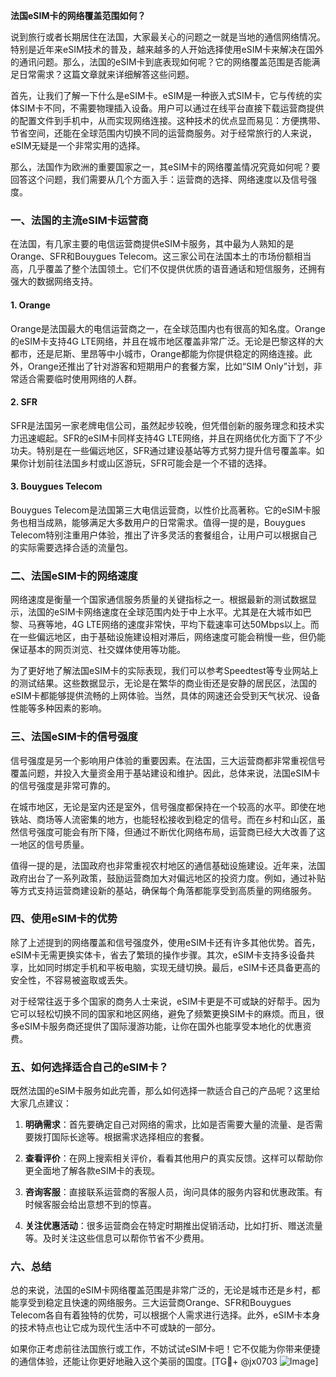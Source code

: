 **法国eSIM卡的网络覆盖范围如何？**

说到旅行或者长期居住在法国，大家最关心的问题之一就是当地的通信网络情况。特别是近年来eSIM技术的普及，越来越多的人开始选择使用eSIM卡来解决在国外的通讯问题。那么，法国的eSIM卡到底表现如何呢？它的网络覆盖范围是否能满足日常需求？这篇文章就来详细解答这些问题。

首先，让我们了解一下什么是eSIM卡。eSIM是一种嵌入式SIM卡，它与传统的实体SIM卡不同，不需要物理插入设备。用户可以通过在线平台直接下载运营商提供的配置文件到手机中，从而实现网络连接。这种技术的优点显而易见：方便携带、节省空间，还能在全球范围内切换不同的运营商服务。对于经常旅行的人来说，eSIM无疑是一个非常实用的选择。

那么，法国作为欧洲的重要国家之一，其eSIM卡的网络覆盖情况究竟如何呢？要回答这个问题，我们需要从几个方面入手：运营商的选择、网络速度以及信号强度。

### 一、法国的主流eSIM卡运营商

在法国，有几家主要的电信运营商提供eSIM卡服务，其中最为人熟知的是Orange、SFR和Bouygues Telecom。这三家公司在法国本土的市场份额相当高，几乎覆盖了整个法国领土。它们不仅提供优质的语音通话和短信服务，还拥有强大的数据网络支持。

#### 1. Orange
Orange是法国最大的电信运营商之一，在全球范围内也有很高的知名度。Orange的eSIM卡支持4G LTE网络，并且在城市地区覆盖非常广泛。无论是巴黎这样的大都市，还是尼斯、里昂等中小城市，Orange都能为你提供稳定的网络连接。此外，Orange还推出了针对游客和短期用户的套餐方案，比如“SIM Only”计划，非常适合需要临时使用网络的人群。

#### 2. SFR
SFR是法国另一家老牌电信公司，虽然起步较晚，但凭借创新的服务理念和技术实力迅速崛起。SFR的eSIM卡同样支持4G LTE网络，并且在网络优化方面下了不少功夫。特别是在一些偏远地区，SFR通过建设基站等方式努力提升信号覆盖率。如果你计划前往法国乡村或山区游玩，SFR可能会是一个不错的选择。

#### 3. Bouygues Telecom
Bouygues Telecom是法国第三大电信运营商，以性价比高著称。它的eSIM卡服务也相当成熟，能够满足大多数用户的日常需求。值得一提的是，Bouygues Telecom特别注重用户体验，推出了许多灵活的套餐组合，让用户可以根据自己的实际需要选择合适的流量包。

### 二、法国eSIM卡的网络速度

网络速度是衡量一个国家通信服务质量的关键指标之一。根据最新的测试数据显示，法国的eSIM卡网络速度在全球范围内处于中上水平。尤其是在大城市如巴黎、马赛等地，4G LTE网络的速度非常快，平均下载速率可达50Mbps以上。而在一些偏远地区，由于基础设施建设相对滞后，网络速度可能会稍慢一些，但仍能保证基本的网页浏览、社交媒体使用等功能。

为了更好地了解法国eSIM卡的实际表现，我们可以参考Speedtest等专业网站上的测试结果。这些数据显示，无论是在繁华的商业街还是安静的居民区，法国的eSIM卡都能够提供流畅的上网体验。当然，具体的网速还会受到天气状况、设备性能等多种因素的影响。

### 三、法国eSIM卡的信号强度

信号强度是另一个影响用户体验的重要因素。在法国，三大运营商都非常重视信号覆盖问题，并投入大量资金用于基站建设和维护。因此，总体来说，法国eSIM卡的信号强度是非常可靠的。

在城市地区，无论是室内还是室外，信号强度都保持在一个较高的水平。即使在地铁站、商场等人流密集的地方，也能轻松接收到稳定的信号。而在乡村和山区，虽然信号强度可能会有所下降，但通过不断优化网络布局，运营商已经大大改善了这一地区的信号质量。

值得一提的是，法国政府也非常重视农村地区的通信基础设施建设。近年来，法国政府出台了一系列政策，鼓励运营商加大对偏远地区的投资力度。例如，通过补贴等方式支持运营商建设新的基站，确保每个角落都能享受到高质量的网络服务。

### 四、使用eSIM卡的优势

除了上述提到的网络覆盖和信号强度外，使用eSIM卡还有许多其他优势。首先，eSIM卡无需更换实体卡，省去了繁琐的操作步骤。其次，eSIM卡支持多设备共享，比如同时绑定手机和平板电脑，实现无缝切换。最后，eSIM卡还具备更高的安全性，不容易被盗取或丢失。

对于经常往返于多个国家的商务人士来说，eSIM卡更是不可或缺的好帮手。因为它可以轻松切换不同的国家和地区网络，避免了频繁更换SIM卡的麻烦。而且，很多eSIM卡服务商还提供了国际漫游功能，让你在国外也能享受本地化的优惠资费。

### 五、如何选择适合自己的eSIM卡？

既然法国的eSIM卡服务如此完善，那么如何选择一款适合自己的产品呢？这里给大家几点建议：

1. **明确需求**：首先要确定自己对网络的需求，比如是否需要大量的流量、是否需要拨打国际长途等。根据需求选择相应的套餐。
   
2. **查看评价**：在网上搜索相关评价，看看其他用户的真实反馈。这样可以帮助你更全面地了解各款eSIM卡的表现。

3. **咨询客服**：直接联系运营商的客服人员，询问具体的服务内容和优惠政策。有时候客服会给出意想不到的惊喜。

4. **关注优惠活动**：很多运营商会在特定时期推出促销活动，比如打折、赠送流量等。及时关注这些信息可以帮你节省不少费用。

### 六、总结

总的来说，法国的eSIM卡网络覆盖范围是非常广泛的，无论是城市还是乡村，都能享受到稳定且快速的网络服务。三大运营商Orange、SFR和Bouygues Telecom各自有着独特的优势，可以根据个人需求进行选择。此外，eSIM卡本身的技术特点也让它成为现代生活中不可或缺的一部分。

如果你正考虑前往法国旅行或工作，不妨试试eSIM卡吧！它不仅能为你带来便捷的通信体验，还能让你更好地融入这个美丽的国度。[TG💪+ @jx0703 ![Image](https://github.com/user-attachments/assets/dbca1d08-cadb-493c-b0ec-ad6f7a83f270)]
